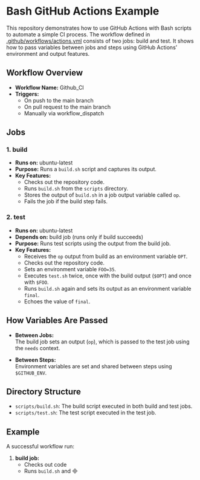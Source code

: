 # Bash GitHub Actions Example

This repository demonstrates how to use GitHub Actions with Bash scripts to automate a simple CI process. The workflow defined in [.github/workflows/actions.yml](.github/workflows/actions.yml) consists of two jobs: build and test. It shows how to pass variables between jobs and steps using GitHub Actions’ environment and output features.

## Workflow Overview

- **Workflow Name:** Github_CI
- **Triggers:**  
  - On push to the main branch  
  - On pull request to the main branch  
  - Manually via workflow_dispatch

## Jobs

### 1. build

- **Runs on:** ubuntu-latest
- **Purpose:** Runs a `build.sh` script and captures its output.
- **Key Features:**
  - Checks out the repository code.
  - Runs `build.sh` from the `scripts` directory.
  - Stores the output of `build.sh` in a job output variable called `op`.
  - Fails the job if the build step fails.

### 2. test

- **Runs on:** ubuntu-latest
- **Depends on:** build job (runs only if build succeeds)
- **Purpose:** Runs test scripts using the output from the build job.
- **Key Features:**
  - Receives the `op` output from build as an environment variable `OPT`.
  - Checks out the repository code.
  - Sets an environment variable `FOO=35`.
  - Executes `test.sh` twice, once with the build output (`$OPT`) and once with `$FOO`.
  - Runs `build.sh` again and sets its output as an environment variable `final`.
  - Echoes the value of `final`.

## How Variables Are Passed

- **Between Jobs:**  
  The build job sets an output (`op`), which is passed to the test job using the `needs` context.

- **Between Steps:**  
  Environment variables are set and shared between steps using `$GITHUB_ENV`.

## Directory Structure

- `scripts/build.sh`: The build script executed in both build and test jobs.
- `scripts/test.sh`: The test script executed in the test job.

## Example

A successful workflow run:

1. **build job:**  
   - Checks out code  
   - Runs `build.sh` and

